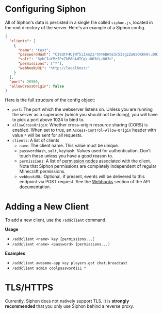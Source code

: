 # Configuring Siphon

All of Siphon's data is persisted in a single file called `siphon.js`, located in the root directory of the server. Here's an example of a Siphon config.

```json
{
  "clients": [
    {
      "name": "test",
      "passwordHash": "CI8QtF4UjWf51IXm21rt046BWbEdc53zgzZw8a0KKk0\u003d",
      "salt": "8ybCIaYPzIPxZkP8hAdTCg\u003d\u003d",
      "permissions": ["*"],
      "webhookURL": "http://localhost/"
    }
  ],
  "port": 20560,
  "allowCrossOrigin": false
}
```

Here is the full structure of the config object:

* `port`: The port which the webserver listens on. Unless you are running the server as a superuser (which you should not be doing), you will have to pick a port above 1024 to bind to.
* `allowCrossOrigin`: Whether cross-origin resource sharing (CORS) is enabled. When set to true, an `Access-Control-Allow-Origin` header with value `*` will be sent for all requests.
* `clients`: A list of clients
  * `name`: The client name. This value must be unique.
  * `passwordHash`, `salt`, `keyHash`: Values used for authentication. Don't touch these unless you have a good reason to.
  * `permissions`: A list of [permission nodes](API.md#permissions) associated with the client. Note that Siphon permissions are completely independent of regular Minecraft permissions.
  * `webhookURL`: Optional; if present, events will be delivered to this endpoint via POST request. See the [Webhooks](API.md#webhooks) section of the API documentation.

# Adding a New Client

To add a new client, use the `/addclient` command.

**Usage**

* `/addclient <name> key [permissions...]`
* `/addclient <name> <password> [permissions...]`

**Examples**

* `/addclient awesome-app key players.get chat.broadcast`
* `/addclient admin coolpassword111 *`

# TLS/HTTPS

Currently, Siphon does not natively support TLS. It is **strongly recommended** that you only use Siphon behind a reverse proxy.